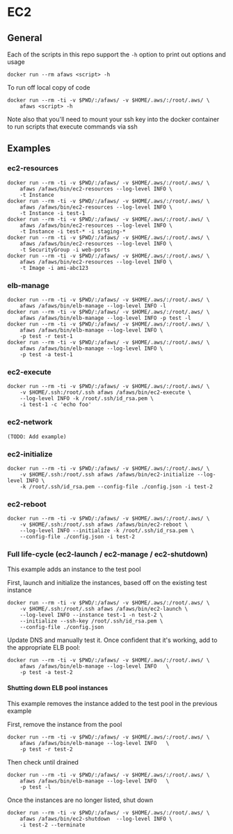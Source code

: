 # EC2

## General

Each of the scripts in this repo support the `-h` option to print out options
and usage

    docker run --rm afaws <script> -h

To run off local copy of code

    docker run --rm -ti -v $PWD/:/afaws/ -v $HOME/.aws/:/root/.aws/ \
        afaws <script> -h

Note also that you'll need to mount your ssh key into the docker container
to run scripts that execute commands via ssh


## Examples

### ec2-resources

    docker run --rm -ti -v $PWD/:/afaws/ -v $HOME/.aws/:/root/.aws/ \
        afaws /afaws/bin/ec2-resources --log-level INFO \
        -t Instance
    docker run --rm -ti -v $PWD/:/afaws/ -v $HOME/.aws/:/root/.aws/ \
        afaws /afaws/bin/ec2-resources --log-level INFO \
        -t Instance -i test-1
    docker run --rm -ti -v $PWD/:/afaws/ -v $HOME/.aws/:/root/.aws/ \
        afaws /afaws/bin/ec2-resources --log-level INFO \
        -t Instance -i test-* -i staging-*
    docker run --rm -ti -v $PWD/:/afaws/ -v $HOME/.aws/:/root/.aws/ \
        afaws /afaws/bin/ec2-resources --log-level INFO \
        -t SecurityGroup -i web-ports
    docker run --rm -ti -v $PWD/:/afaws/ -v $HOME/.aws/:/root/.aws/ \
        afaws /afaws/bin/ec2-resources --log-level INFO \
        -t Image -i ami-abc123

### elb-manage

    docker run --rm -ti -v $PWD/:/afaws/ -v $HOME/.aws/:/root/.aws/ \
        afaws /afaws/bin/elb-manage --log-level INFO -l
    docker run --rm -ti -v $PWD/:/afaws/ -v $HOME/.aws/:/root/.aws/ \
        afaws /afaws/bin/elb-manage --log-level INFO -p test -l
    docker run --rm -ti -v $PWD/:/afaws/ -v $HOME/.aws/:/root/.aws/ \
        afaws /afaws/bin/elb-manage --log-level INFO \
        -p test -r test-1
    docker run --rm -ti -v $PWD/:/afaws/ -v $HOME/.aws/:/root/.aws/ \
        afaws /afaws/bin/elb-manage --log-level INFO \
        -p test -a test-1

### ec2-execute

    docker run --rm -ti -v $PWD/:/afaws/ -v $HOME/.aws/:/root/.aws/ \
        -v $HOME/.ssh:/root/.ssh afaws /afaws/bin/ec2-execute \
        --log-level INFO -k /root/.ssh/id_rsa.pem \
        -i test-1 -c 'echo foo'

### ec2-network

    (TODO: Add example)

### ec2-initialize

    docker run --rm -ti -v $PWD/:/afaws/ -v $HOME/.aws/:/root/.aws/ \
        -v $HOME/.ssh:/root/.ssh afaws /afaws/bin/ec2-initialize --log-level INFO \
        -k /root/.ssh/id_rsa.pem --config-file ./config.json -i test-2

### ec2-reboot

    docker run --rm -ti -v $PWD/:/afaws/ -v $HOME/.aws/:/root/.aws/ \
        -v $HOME/.ssh:/root/.ssh afaws /afaws/bin/ec2-reboot \
        --log-level INFO --initialize -k /root/.ssh/id_rsa.pem \
        --config-file ./config.json -i test-2



### Full life-cycle (ec2-launch / ec2-manage / ec2-shutdown)

This example adds an instance to the test pool

First, launch and initialize the instances, based off on the existing test instance

    docker run --rm -ti -v $PWD/:/afaws/ -v $HOME/.aws/:/root/.aws/ \
        -v $HOME/.ssh:/root/.ssh afaws /afaws/bin/ec2-launch \
        --log-level INFO --instance test-1 -n test-2 \
        --initialize --ssh-key /root/.ssh/id_rsa.pem \
        --config-file ./config.json

Update DNS and manually test it.  Once confident that it's working, add to the
appropriate ELB pool:

    docker run --rm -ti -v $PWD/:/afaws/ -v $HOME/.aws/:/root/.aws/ \
        afaws /afaws/bin/elb-manage --log-level INFO   \
        -p test -a test-2

#### Shutting down ELB pool instances

This example removes the instance added to the test pool in the previous example

First, remove the instance from the pool

    docker run --rm -ti -v $PWD/:/afaws/ -v $HOME/.aws/:/root/.aws/ \
        afaws /afaws/bin/elb-manage --log-level INFO   \
        -p test -r test-2

Then check until drained

    docker run --rm -ti -v $PWD/:/afaws/ -v $HOME/.aws/:/root/.aws/ \
        afaws /afaws/bin/elb-manage --log-level INFO   \
        -p test -l

Once the instances are no longer listed, shut down

    docker run --rm -ti -v $PWD/:/afaws/ -v $HOME/.aws/:/root/.aws/ \
        afaws /afaws/bin/ec2-shutdown  --log-level INFO \
        -i test-2 --terminate
